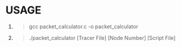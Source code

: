 # USAGE
1. > gcc packet_calculator.c -o packet_calculator
2. > ./packet_calculator [Tracer File] [Node Number] [Script File]

